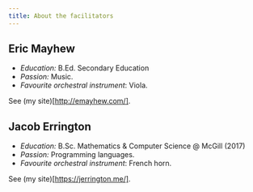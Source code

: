 ```yaml
---
title: About the facilitators
---
```


## Eric Mayhew

 * _Education:_ B.Ed. Secondary Education
 * _Passion:_ Music.
 * _Favourite orchestral instrument_: Viola.

See (my site)[http://emayhew.com/].

## Jacob Errington

 * _Education:_ B.Sc. Mathematics & Computer Science @ McGill (2017)
 * _Passion:_ Programming languages.
 * _Favourite orchestral instrument_: French horn.

See (my site)[https://jerrington.me/].
